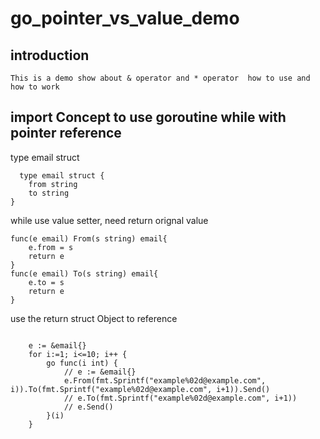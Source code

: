 # go_pointer_vs_value_demo

## introduction 

    This is a demo show about & operator and * operator  how to use and how to work

## import Concept to use goroutine while with pointer reference

type email struct
```golang===
  type email struct {
	from string
	to string
}
```
while use value setter, need return orignal value
```golang===
func(e email) From(s string) email{
	e.from = s
	return e
}
func(e email) To(s string) email{
	e.to = s
	return e
}
```
use the return struct Object to reference
```golang===
  
    e := &email{}
	for i:=1; i<=10; i++ {
		go func(i int) {
			// e := &email{}
			e.From(fmt.Sprintf("example%02d@example.com", i)).To(fmt.Sprintf("example%02d@example.com", i+1)).Send()
			// e.To(fmt.Sprintf("example%02d@example.com", i+1))
			// e.Send()
		}(i)
	}
```